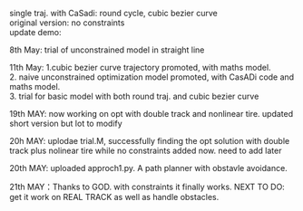 single traj. with CaSadi: round cycle, cubic bezier curve  
original version: no constraints  
update demo: 

8th May: trial of unconstrained model in straight line

11th May: 1.cubic bezier curve trajectory promoted, with maths model.  
2. naive unconstrained optimization model promoted, with CasADi code and maths model.  
3. trial for basic model with both round traj. and cubic bezier curve


19th MAY: now working on opt with double track and nonlinear tire. updated short version but lot to modify


20h MAY: uplodae trial.M, successfully finding the opt solution with double track plus nolinear tire while no constraints added now. need to add later

20th MAY: uploaded approch1.py. A path planner with obstavle avoidance.

21th MAY：Thanks to GOD. with constraints it finally works. NEXT TO DO: get it work on REAL TRACK as well as handle obstacles.
